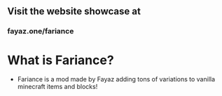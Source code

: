 ## Visit the website showcase at 
### fayaz.one/fariance

# What is Fariance?
- Fariance is a mod made by Fayaz adding tons of variations to vanilla minecraft items and blocks!
